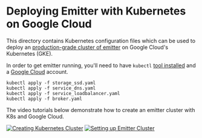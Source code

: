 # Deploying Emitter with Kubernetes on Google Cloud

This directory contains Kubernetes configuration files which can be used to deploy an [production-grade cluster of emitter](https://emitter.io) on Google Cloud's Kubernetes (GKE).

In order to get emitter running, you'll need to have `kubectl` [tool installed](https://kubernetes.io/docs/tasks/tools/install-kubectl/) and a [Google Cloud](https://cloud.google.com) account. 

```
kubectl apply -f storage_ssd.yaml
kubectl apply -f service_dns.yaml
kubectl apply -f service_loadbalancer.yaml
kubectl apply -f broker.yaml
```


The video tutorials below demonstrate how to create an emitter cluster with K8s and Google Cloud.

[![Creating Kubernetes Cluster](https://s3.amazonaws.com/cdn.misakai.com/www-emitter/thumb/k8s-gcloud.png)](https://www.youtube.com/watch?v=l1uDWG3Suzw)
[![Setting up Emitter Cluster](http://s3.amazonaws.com/cdn.misakai.com/www-emitter/thumb/emitter-gcloud.png)](https://www.youtube.com/watch?v=IL7WEH_2IOo)

